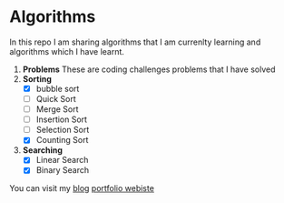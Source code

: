 # Algorithms
In this repo I am sharing algorithms that I am currenlty learning and algorithms which I have learnt.

1. **Problems**
    These are coding challenges problems that I have solved
2. __Sorting__
    * [x] bubble sort
    * [ ] Quick Sort
    * [ ] Merge Sort
    * [ ] Insertion Sort
    * [ ] Selection Sort
    * [x] Counting Sort
3. __Searching__
    * [x] Linear Search
    * [x] Binary Search

You can visit my [blog]("https://letsbug.com/") [portfolio webiste]("https://hello.letsbug.com/")
